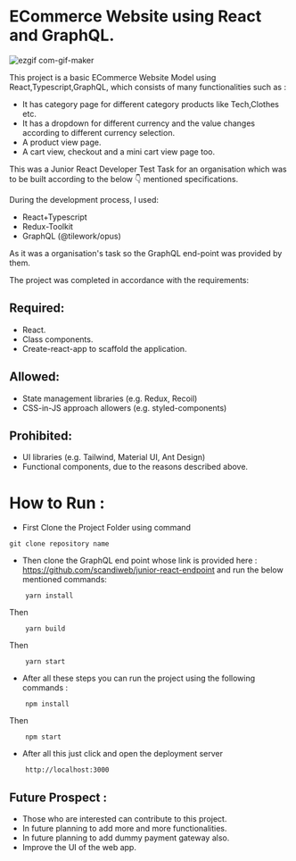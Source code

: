 # ECommerce Website using React and GraphQL.

![ezgif com-gif-maker](https://user-images.githubusercontent.com/53470896/210233665-da43839f-33e5-4ebd-8bcb-3ae80d4f1a35.gif)


This project is a basic ECommerce Website Model using React,Typescript,GraphQL, which consists of many functionalities such as :
- It has category page for different category products like Tech,Clothes etc.
- It has a dropdown for different currency and the value changes according to different currency selection.
- A product view page.
- A cart view, checkout and a mini cart view page too.

This was a Junior React Developer Test Task for an organisation which was to be built according to the below 👇 mentioned specifications.

During the development process, I used:
 - React+Typescript
 - Redux-Toolkit
 - GraphQL (@tilework/opus)

 As it was a organisation's task so the GraphQL end-point was provided by them.
 
 The project was completed in accordance with the requirements:
 
 ## Required:

- React. 
- Class components.
- Create-react-app to scaffold the application.

## Allowed:

- State management libraries (e.g. Redux, Recoil)
- CSS-in-JS approach allowers (e.g. styled-components)

## Prohibited:

- UI libraries (e.g. Tailwind, Material UI, Ant Design)
- Functional components, due to the reasons described above.

# How to Run :
- First Clone the Project Folder using command
``` 
git clone repository name
``` 
- Then clone the GraphQL end point whose link is provided here : https://github.com/scandiweb/junior-react-endpoint and run the below mentioned commands:
```
    yarn install
```
Then
```
    yarn build
```
Then
```
    yarn start
```

- After all these steps you can run the project using the following commands :

```
    npm install
```
Then 
```
    npm start
```

- After all this just click and open the deployment server 
```
    http://localhost:3000
```

## Future Prospect :

- Those who are interested can contribute to this project.
- In future planning to add more and more functionalities.
- In future planning to add dummy payment gateway also.
- Improve the UI of the web app.

